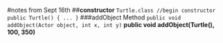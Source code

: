 #notes from Sept 16th
##**constructor**
    ``Turtle.class
    //begin constructor
        public Turtle() {
            ...
        }``
###addObject Method
    ``public void addObject(Actor object, int x, int y)``
    **public void addObject(Turtle(), 100, 350)**
 
